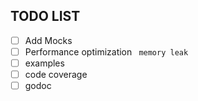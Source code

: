 ## TODO LIST
-[ ] Add Mocks
-[ ] Performance optimization ` memory leak`
-[ ] examples
-[ ] code coverage
-[ ] godoc 
